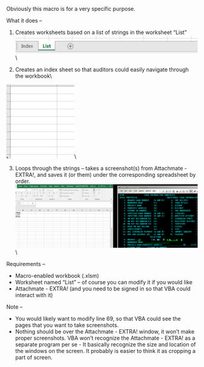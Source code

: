 
Obviously this macro is for a very specific purpose. 

What it does – 

1.	Creates worksheets based on a list of strings in the worksheet “List”\
![](worksheets_added.gif)\

2.	Creates an index sheet so that auditors could easily navigate through the workbook\

![](index_creation.gif)\

3.	Loops through the strings – takes a screenshot(s) from Attachmate - EXTRA!, and saves it (or them) under the corresponding spreadsheet by order.\
![](Screenshot_demo.gif)\

Requirements – 

* Macro-enabled workbook (.xlsm)
* Worksheet named “List” – of course you can modify it if you would like
* Attachmate - EXTRA! (and you need to be signed in so that VBA could interact with it)

Note – 

* You would likely want to modify line 69, so that VBA could see the pages that you want to take screenshots. 
* Nothing should be over the Attachmate - EXTRA! window, it won’t make proper screenshots. VBA won’t recognize the Attachmate - EXTRA! as a separate program per se - It basically recognize the size and location of the windows on the screen. It probably is easier to think it as cropping a part of screen. 
